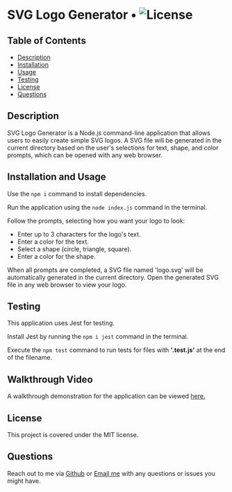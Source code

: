 # SVG Logo Generator • ![License](https://img.shields.io/badge/License-MIT-blue.svg)

## Table of Contents

- [Description](#description)
- [Installation](#installation)
- [Usage](#usage)
- [Testing](#tests)
- [License](#license)
- [Questions](#questions)

## Description

SVG Logo Generator is a Node.js command-line application that allows users to easily create simple SVG logos. A SVG file will be generated in the current directory based on the user's selections for text, shape, and color prompts, which can be opened with any web browser.

## Installation and Usage

Use the `npm i` command to install dependencies.

Run the application using the `node index.js` command in the terminal.

Follow the prompts, selecting how you want your logo to look:

- Enter up to 3 characters for the logo's text.
- Enter a color for the text.
- Select a shape (circle, triangle, square).
- Enter a color for the shape.

When all prompts are completed, a SVG file named 'logo.svg' will be automatically generated in the current directory. Open the generated SVG file in any web browser to view your logo.

## Testing

This application uses Jest for testing.

Install Jest by running the `npm i jest` command in the terminal.

Execute the `npm test` command to run tests for files with **'.test.js'** at the end of the filename.

## Walkthrough Video

A walkthrough demonstration for the application can be viewed [here.](https://drive.google.com/file/d/1pldmG_h2OOz3Jub6j3MWksmDr7xb8He0/view?usp=sharing)

## License

This project is covered under the MIT license.

## Questions

Reach out to me via [Github](https://github.com/hollyniquette) or [Email me](mailto:hollyniquette@gmail.com) with any questions or issues you might have.
